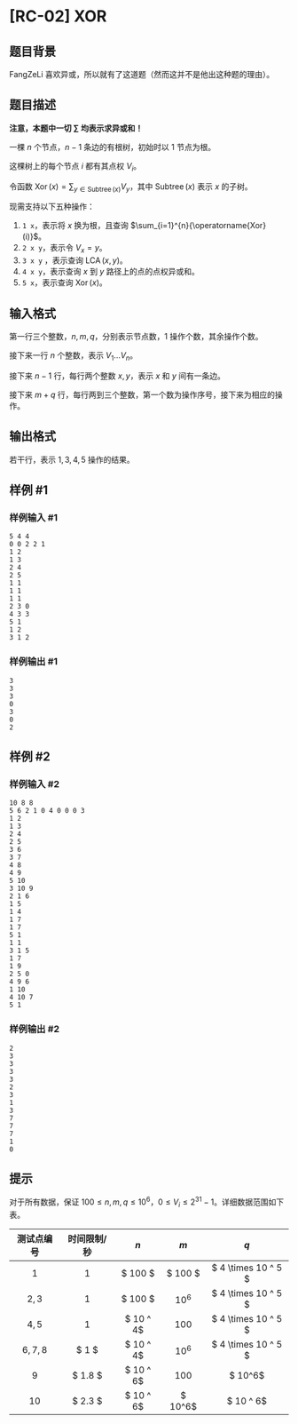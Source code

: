 # [RC-02] XOR

## 题目背景

FangZeLi 喜欢异或，所以就有了这道题（然而这并不是他出这种题的理由）。

## 题目描述

**注意，本题中一切 $\sum$ 均表示求异或和！**

一棵 $n$ 个节点，$n-1$ 条边的有根树，初始时以 $1$ 节点为根。

这棵树上的每个节点 $i$ 都有其点权 $V_{i}$。

令函数 $\operatorname{Xor}(x)=\sum_{y\in  \operatorname{Subtree}(x)}{V_{y}}$，其中 $\operatorname{Subtree}(x)$ 表示 $x$ 的子树。

现需支持以下五种操作：

1. `1 x`，表示将 $x$ 换为根，且查询 $\sum_{i=1}^{n}{\operatorname{Xor}(i)}$。
2. `2 x y`，表示令 $V_{x}=y$。
3. `3 x y` ，表示查询 $\operatorname{LCA}(x,y)$。
4. `4 x y`，表示查询 $x$ 到 $y$ 路径上的点的点权异或和。
5. `5 x`，表示查询 $\operatorname{Xor}(x)$。

## 输入格式

第一行三个整数，$n,m,q$，分别表示节点数，$1$ 操作个数，其余操作个数。

接下来一行 $n$ 个整数，表示 $V_{1}\dots V_{n}$。

接下来 $n-1$ 行，每行两个整数 $x,y$，表示 $x$ 和 $y$ 间有一条边。

接下来 $m+q$ 行，每行两到三个整数，第一个数为操作序号，接下来为相应的操作。

## 输出格式

若干行，表示 $1,3,4,5$ 操作的结果。

## 样例 #1

### 样例输入 #1
```
5 4 4
0 0 2 2 1
1 2
1 3
2 4
2 5
1 1
1 1
1 1
2 3 0
4 3 3
5 1
1 2
3 1 2
```

### 样例输出 #1

```
3
3
3
0
3
0
2
```

## 样例 #2

### 样例输入 #2
```
10 8 8
5 6 2 1 0 4 0 0 0 3
1 2
1 3
2 4
2 5
3 6
3 7
4 8
4 9
5 10
3 10 9
2 1 6
1 5
1 4
1 7
1 7
5 1
1 1
3 1 5
1 7
1 9
2 5 0
4 9 6
1 10
4 10 7
5 1
```

### 样例输出 #2

```
2
3
3
3
3
2
3
1
3
7
7
7
1
0
```

## 提示

对于所有数据，保证 $100\le n,m,q\le 10^6$，$0\le V_i\le 2^{31}-1$。详细数据范围如下表。

| 测试点编号 | 时间限制/秒 | $n$                | $m$                | $q$                 |
| :-----: | :--------: | :------------------: | :------------------: | :-------------------: |
| $1$   |  $1$     | $ 100 $            | $ 100 $            | $ 4 \times 10 ^ 5 $ |
| $2,3$   |$1$     | $ 100 $            | $10^ { 6 }$ | $ 4 \times 10 ^ 5 $ |
| $4,5$   | $1$     | $ 10 ^ 4$ | $100$              | $ 4 \times 10 ^ 5 $ |
| $6,7,8$ |  $ 1 $   | $ 10 ^ 4$ | $10 ^ 6$    | $ 4 \times 10 ^ 5 $ |
| $9$    | $ 1.8 $ | $ 10 ^ 6$ | $100$              | $ 10^6$      |
| $10$   | $ 2.3 $ | $ 10 ^ 6$ | $ 10^6$     | $ 10 ^ 6$    |
